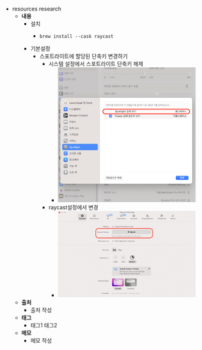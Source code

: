 - resources research
	- **내용**
		- 설치
			- ```shell
			  brew install --cask raycast
			  ```
		- 기본설정
			- 스포트라이트에 할당된 단축키 변경하기
				- 시스템 설정에서 스포트라이트 단축키 해제
					- ![image.png](../assets/image_1713943450556_0.png)
				- raycast설정에서 변경
					- ![image.png](../assets/image_1713943530352_0.png)
	- **출처**
		- 출처 작성
	- **태그**
		- 태그1 태그2
	- **메모**
		- 메모 작성